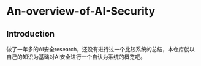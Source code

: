 # An-overview-of-AI-Security
## Introduction
做了一年多的AI安全research，还没有进行过一个比较系统的总结，本仓库就以自己的知识为基础对AI安全进行一个自认为系统的概览吧。
